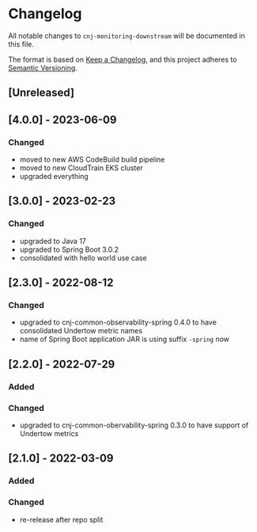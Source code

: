 # Changelog
All notable changes to `cnj-monitoring-downstream` will be documented in this file.

The format is based on [Keep a Changelog](https://keepachangelog.com/en/1.0.0/),
and this project adheres to [Semantic Versioning](https://semver.org/spec/v2.0.0.html).

## [Unreleased]

## [4.0.0] - 2023-06-09
### Changed
- moved to new AWS CodeBuild build pipeline
- moved to new CloudTrain EKS cluster
- upgraded everything

## [3.0.0] - 2023-02-23
### Changed
- upgraded to Java 17
- upgraded to Spring Boot 3.0.2
- consolidated with hello world use case

## [2.3.0] - 2022-08-12
### Changed
- upgraded to cnj-common-observability-spring 0.4.0 to have consolidated Undertow metric names
- name of Spring Boot application JAR is using suffix `-spring` now

## [2.2.0] - 2022-07-29
### Added
### Changed
- upgraded to cnj-common-obervability-spring 0.3.0 to have support of Undertow metrics

## [2.1.0] - 2022-03-09
### Added
### Changed
- re-release after repo split
